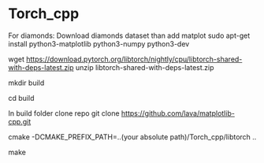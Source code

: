 # Torch_cpp

For diamonds:
Download diamonds dataset than add matplot
sudo apt-get install python3-matplotlib python3-numpy python3-dev

wget https://download.pytorch.org/libtorch/nightly/cpu/libtorch-shared-with-deps-latest.zip
unzip libtorch-shared-with-deps-latest.zip

mkdir build

cd build

In build folder clone repo
git clone https://github.com/lava/matplotlib-cpp.git

cmake -DCMAKE_PREFIX_PATH=..(your absolute path)/Torch_cpp/libtorch ..

make